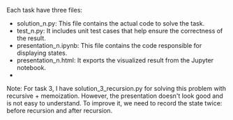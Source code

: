 Each task have three files:

- solution_n.py: This file contains the actual code to solve the task.
- test_n.py: It includes unit test cases that help ensure the correctness of the result.
- presentation_n.ipynb: This file contains the code responsible for displaying states.
- presentation_n.html: It exports the visualized result from the Jupyter notebook.
- 
Note: For task 3, I have solution_3_recursion.py for solving this problem with recursive + memoization. However, the presentation doesn't look good and is not easy to understand. To improve it, we need to record the state twice: before recursion and after recursion.